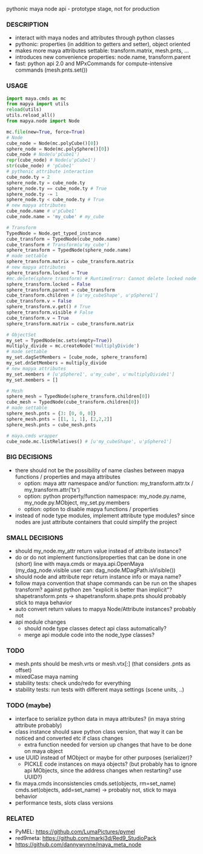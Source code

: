 pythonic maya node api - prototype stage, not for production

### DESCRIPTION
* interact with maya nodes and attributes through python classes
* pythonic: properties (in addition to getters and setter), object oriented
* makes more maya attributes settable: transform.matrix, mesh.pnts, ...
* introduces new convenience properties: node.name, transform.parent
* fast: python api 2.0 and MPxCommands for compute-intensive commands (mesh.pnts.set())

### USAGE
```python
import maya.cmds as mc
from mapya import utils
reload(utils)
utils.reload_all()
from mapya.node import Node

mc.file(new=True, force=True)
# Node
cube_node = Node(mc.polyCube()[0])
sphere_node = Node(mc.polySphere()[0])
cube_node # Node(u'pCube1')
repr(cube_node) # Node(u'pCube1')
str(cube_node) # 'pCube1'
# pythonic attribute interaction
cube_node.ty = 2
sphere_node.ty = cube_node.ty
sphere_node.ty == cube_node.ty # True
sphere_node.ty -= 1
sphere_node.ty < cube_node.ty # True
# new mapya attributes
cube_node.name # u'pCube1'
cube_node.name = 'my_cube' # my_cube

# Transform 
TypedNode = Node.get_typed_instance
cube_transform = TypedNode(cube_node.name)
cube_transform # Transform(u'my_cube')
sphere_transform = TypedNode(sphere_node.name)
# made settable
sphere_transform.matrix = cube_transform.matrix
# new mapya attributes
sphere_transform.locked = True
#mc.delete(sphere_transform) # RuntimeError: Cannot delete locked node 'pSphere1'. # 
sphere_transform.locked = False
sphere_transform.parent = cube_transform
cube_transform.children # [u'my_cubeShape', u'pSphere1']
cube_transform.v = False
sphere_transform.v.get() # True
sphere_transform.visible # False
cube_transform.v = True
sphere_transform.matrix = cube_transform.matrix

# ObjectSet
my_set = TypedNode(mc.sets(empty=True))
multiply_divide = mc.createNode('multiplyDivide')
# made settable
my_set.dagSetMembers = [cube_node, sphere_transform]
my_set.dnSetMembers = multiply_divide
# new mapya attributes
my_set.members # [u'pSphere1', u'my_cube', u'multiplyDivide1']
my_set.members = []

# Mesh
sphere_mesh = TypedNode(sphere_transform.children[0])
cube_mesh = TypedNode(cube_transform.children[0])
# made settable
sphere_mesh.pnts = {3: [0, 0, 0]}
sphere_mesh.pnts = [[1, 1, 1], [2,2,2]]
sphere_mesh.pnts = cube_mesh.pnts

# maya.cmds wrapper
cube_node.mc.listRelatives() # [u'my_cubeShape', u'pSphere1']
```

### BIG DECISIONS
* there should not be the possibility of name clashes between mapya functions / properties and maya attributes
  * option: maya attr namespace and/or function: my_transform.attr.tx / my_transform.attr('tx')
  * option: python property/function namespace: my_node.py.name, my_node.py.MObject, my_set.py.members
  * option: option to disable mapya functions / properties
* instead of node type modules, implement attribute type modules? since nodes are just attribute containers that could simplify the project

### SMALL DECISIONS
* should my_node.my_attr return value instead of attribute instance?
* do or do not implement functions/properties that can be done in one (short) line with maya.cmds or maya.api.OpenMaya (my_dag_node.visible user can: dag_node.MDagPath.isVisible())
* should node and attribute repr return instance info or maya name?
* follow maya convention that shape commands can be run on the shapes transform? against python zen "explicit is better than implicit"? shapetransform.pnts -> shapetransform.shape.pnts should probably stick to maya behavior
* auto convert return values to mapya Node/Attribute instances? probably not
* api module changes
  * should node type classes detect api class automatically?
  * merge api module code into the node_type classes?

### TODO
* mesh.pnts should be mesh.vrts or mesh.vtx[:] (that considers .pnts as offset)
* mixedCase maya naming
* stability tests: check undo/redo for everything
* stability tests: run tests with different maya settings (scene units, ..) 

### TODO (maybe)
* interface to serialize python data in maya attributes? (in maya string attribute probably)
* class instance should save python class version, that way it can be noticed and converted etc if class changes
  * extra function needed for version up changes that have to be done on maya object
* use UUID instead of MObject or maybe for other purposes (serializer)?
  * PICKLE code instances on maya objects? (but probably has to ignore api MObjects, since the address changes when restarting? use UUID?)
* fix maya.cmds inconsistencies cmds.set(objects, rm=set_name) cmds.set(objects, add=set_name) -> probably not, stick to maya behavior
* performance tests, slots class versions

### RELATED
* PyMEL: https://github.com/LumaPictures/pymel
* red9meta: https://github.com/markj3d/Red9_StudioPack
* https://github.com/dannywynne/maya_meta_node
